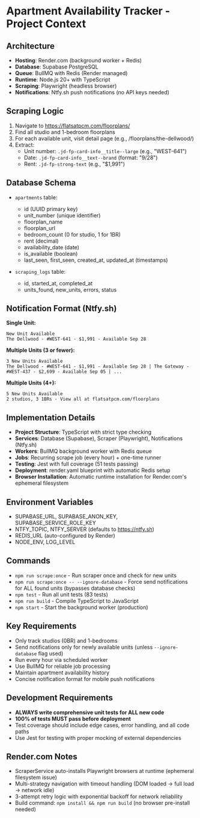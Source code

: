 # Apartment Availability Tracker - Project Context

## Architecture
- **Hosting**: Render.com (background worker + Redis)
- **Database**: Supabase PostgreSQL  
- **Queue**: BullMQ with Redis (Render managed)
- **Runtime**: Node.js 20+ with TypeScript
- **Scraping**: Playwright (headless browser)
- **Notifications**: Ntfy.sh push notifications (no API keys needed)

## Scraping Logic
1. Navigate to https://flatsatpcm.com/floorplans/
2. Find all studio and 1-bedroom floorplans
3. For each available unit, visit detail page (e.g., /floorplans/the-dellwood/)
4. Extract:
   - Unit number: `.jd-fp-card-info__title--large` (e.g., "WEST-641")
   - Date: `.jd-fp-card-info__text--brand` (format: "9/28")
   - Rent: `.jd-fp-strong-text` (e.g., "$1,991")

## Database Schema
- `apartments` table:
  - id (UUID primary key)
  - unit_number (unique identifier)
  - floorplan_name 
  - floorplan_url
  - bedroom_count (0 for studio, 1 for 1BR)
  - rent (decimal)
  - availability_date (date)
  - is_available (boolean)
  - last_seen, first_seen, created_at, updated_at (timestamps)

- `scraping_logs` table:
  - id, started_at, completed_at
  - units_found, new_units, errors, status

## Notification Format (Ntfy.sh)
**Single Unit:**
```
New Unit Available
The Dellwood - #WEST-641 - $1,991 - Available Sep 28
```

**Multiple Units (3 or fewer):**
```
3 New Units Available
The Dellwood - #WEST-641 - $1,991 - Available Sep 28 | The Gateway - #WEST-437 - $2,699 - Available Sep 05 | ...
```

**Multiple Units (4+):**
```
5 New Units Available
2 studios, 3 1BRs - View all at flatsatpcm.com/floorplans
```

## Implementation Details
- **Project Structure**: TypeScript with strict type checking
- **Services**: Database (Supabase), Scraper (Playwright), Notifications (Ntfy.sh)
- **Workers**: BullMQ background worker with Redis queue
- **Jobs**: Recurring scrape job (every hour) + one-time runner
- **Testing**: Jest with full coverage (51 tests passing)
- **Deployment**: render.yaml blueprint with automatic Redis setup
- **Browser Installation**: Automatic runtime installation for Render.com's ephemeral filesystem

## Environment Variables
- SUPABASE_URL, SUPABASE_ANON_KEY, SUPABASE_SERVICE_ROLE_KEY
- NTFY_TOPIC, NTFY_SERVER (defaults to https://ntfy.sh)
- REDIS_URL (auto-configured by Render)
- NODE_ENV, LOG_LEVEL

## Commands
- `npm run scrape:once` - Run scraper once and check for new units
- `npm run scrape:once -- --ignore-database` - Force send notifications for ALL found units (bypasses database checks)
- `npm test` - Run all unit tests (83 tests)
- `npm run build` - Compile TypeScript to JavaScript
- `npm start` - Start the background worker (production)

## Key Requirements
- Only track studios (0BR) and 1-bedrooms
- Send notifications only for newly available units (unless `--ignore-database` flag used)
- Run every hour via scheduled worker
- Use BullMQ for reliable job processing
- Maintain apartment availability history
- Concise notification format for mobile push notifications

## Development Requirements
- **ALWAYS write comprehensive unit tests for ALL new code**
- **100% of tests MUST pass before deployment**
- Test coverage should include edge cases, error handling, and all code paths
- Use Jest for testing with proper mocking of external dependencies

## Render.com Notes
- ScraperService auto-installs Playwright browsers at runtime (ephemeral filesystem issue)
- Multi-strategy navigation with timeout handling (DOM loaded → full load → network idle)
- 3-attempt retry logic with exponential backoff for network reliability
- Build command: `npm install && npm run build` (no browser pre-install needed)